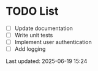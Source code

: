 # TODO List

- [ ] Update documentation
- [ ] Write unit tests
- [ ] Implement user authentication
- [ ] Add logging

Last updated: 2025-06-19 15:24
